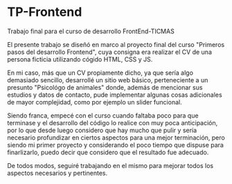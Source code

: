 # TP-Frontend
Trabajo final para el curso de desarrollo FrontEnd-TICMAS

El presente trabajo se diseñó en marco al proyecto final del curso "Primeros pasos del desarrollo Frontend", cuya consigna era realizar el CV de una persona ficticia utilizando cógido HTML, CSS y JS.

En mi caso, más que un CV propiamente dicho, ya que sería algo demasiado sencillo, desarrollé un sitio web básico, perteneciente a un presunto "Psicológo de animales" donde, además de mencionar sus estudios y datos de contacto, pude implementar algunas cosas adicionales de mayor complejidad, como por ejemplo un slider funcional. 

Siendo franca, empecé con el curso cuando faltaba poco para que terminase y el desarrollo del código lo realice con muy poca anticipación, por lo que desde luego considero que hay mucho que pulir y sería necesario profundizar en ciertos aspectos para una mejor terminación, pero siendo mi primer proyecto y considerando el poco tiempo que dispuse para finarlizarlo, puedo decir que considero que el resultado fue adecuado. 

De todos modos, seguiré trabajando en el mismo para mejorar todos los aspectos necesarios y pertinentes.
